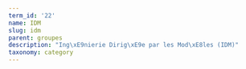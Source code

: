 ```yaml
---
term_id: '22'
name: IDM
slug: idm
parent: groupes
description: "Ing\xE9nierie Dirig\xE9e par les Mod\xE8les (IDM)"
taxonomy: category
---
```


